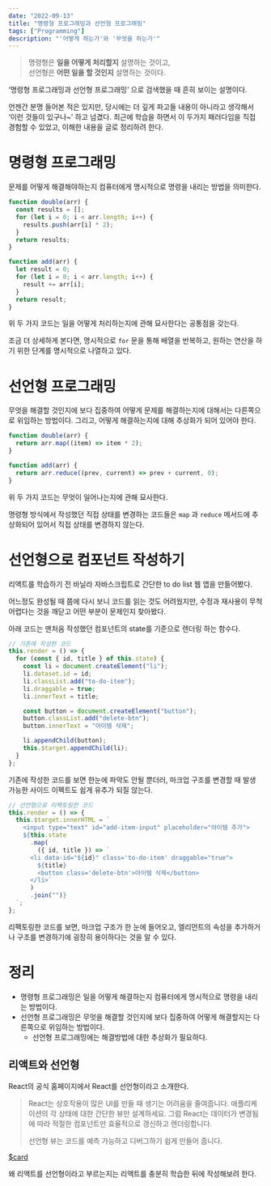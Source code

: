 ```yaml
---
date: "2022-09-13"
title: "명령형 프로그래밍과 선언형 프로그래밍"
tags: ["Programming"]
description: "'어떻게 하는가'와 '무엇을 하는가'"
---
```


> 명령형은 **일을 어떻게 처리할지** 설명하는 것이고,<br />
> 선언형은 **어떤 일을 할 것인지** 설명하는 것이다.

‘명령형 프로그래밍과 선언형 프로그래밍’ 으로 검색했을 때 흔히 보이는 설명이다.

언젠간 분명 들어본 적은 있지만, 당시에는 더 깊게 파고들 내용이 아니라고 생각해서 ‘이런 것들이 있구나~’ 하고 넘겼다. 최근에 학습을 하면서 이 두가지 패러다임을 직접 경험할 수 있었고, 이해한 내용을 글로 정리하려 한다.

# 명령형 프로그래밍

문제를 어떻게 해결해야하는지 컴퓨터에게 명시적으로 명령을 내리는 방법을 의미한다.

```jsx
function double(arr) {
  const results = [];
  for (let i = 0; i < arr.length; i++) {
    results.push(arr[i] * 2);
  }
  return results;
}

function add(arr) {
  let result = 0;
  for (let i = 0; i < arr.length; i++) {
    result += arr[i];
  }
  return result;
}
```

위 두 가지 코드는 일을 어떻게 처리하는지에 관해 묘사한다는 공통점을 갖는다.

조금 더 상세하게 본다면, 명시적으로 `for` 문을 통해 배열을 반복하고, 원하는 연산을 하기 위한 단계를 명시적으로 나열하고 있다.

# 선언형 프로그래밍

무엇을 해결할 것인지에 보다 집중하여 어떻게 문제를 해결하는지에 대해서는 다른쪽으로 위임하는 방법이다. 그리고, 어떻게 해결하는지에 대해 추상화가 되어 있어야 한다.

```jsx
function double(arr) {
  return arr.map((item) => item * 2);
}

function add(arr) {
  return arr.reduce((prev, current) => prev + current, 0);
}
```

위 두 가지 코드는 무엇이 일어나는지에 관해 묘사한다.

명령형 방식에서 작성했던 직접 상태를 변경하는 코드들은 `map` 과 `reduce` 메서드에 추상화되어 있어서 직접 상태를 변경하지 않는다.

# 선언형으로 컴포넌트 작성하기

리액트를 학습하기 전 바닐라 자바스크립트로 간단한 to do list 웹 앱을 만들어봤다.

어느정도 완성될 때 쯤에 다시 보니 코드를 읽는 것도 어려웠지만, 수정과 재사용이 무척 어렵다는 것을 깨닫고 어떤 부분이 문제인지 찾아봤다.

아래 코드는 맨처음 작성했던 컴포넌트의 state를 기준으로 렌더링 하는 함수다.

```jsx
// 기존에 작성한 코드
this.render = () => {
  for (const { id, title } of this.state) {
    const li = document.createElement("li");
    li.dataset.id = id;
    li.classList.add("to-do-item");
    li.draggable = true;
    li.innerText = title;

    const button = document.createElement("button");
    button.classList.add("delete-btn");
    button.innerText = "아이템 삭제";

    li.appendChild(button);
    this.$target.appendChild(li);
  }
};
```

기존에 작성한 코드를 보면 한눈에 파악도 안될 뿐더러, 마크업 구조를 변경할 때 발생 가능한 사이드 이펙트도 쉽게 유추가 되질 않는다.

```jsx
// 선언형으로 리팩토링한 코드
this.render = () => {
  this.$target.innerHTML = `
    <input type="text" id="add-item-input" placeholder="아이템 추가">
    ${this.state
      .map(
        ({ id, title }) => `
      <li data-id="${id}" class='to-do-item' draggable="true">
        ${title}
        <button class='delete-btn'>아이템 삭제</button>
      </li>`
      )
      .join("")}
  `;
};
```

리팩토링한 코드를 보면, 마크업 구조가 한 눈에 들어오고, 엘리먼트의 속성을 추가하거나 구조를 변경하기에 굉장히 용이하다는 것을 알 수 있다.

# 정리

- 명령형 프로그래밍은 일을 어떻게 해결하는지 컴퓨터에게 명시적으로 명령을 내리는 방법이다.
- 선언형 프로그래밍은 무엇을 해결할 것인지에 보다 집중하여 어떻게 해결할지는 다른쪽으로 위임하는 방법이다.
  - 선언형 프로그래밍에는 해결방법에 대한 추상화가 필요하다.

## 리액트와 선언형

React의 공식 홈페이지에서 React를 선언형이라고 소개한다.

> React는 상호작용이 많은 UI를 만들 때 생기는 어려움을 줄여줍니다. 애플리케이션의 각 상태에 대한 간단한 뷰만 설계하세요. 그럼 React는 데이터가 변경됨에 따라 적절한 컴포넌트만 효율적으로 갱신하고 렌더링합니다.
>
> 선언형 뷰는 코드를 예측 가능하고 디버그하기 쉽게 만들어 줍니다.

[$card](https://ko.reactjs.org)

왜 리액트를 선언형이라고 부르는지는 리액트를 충분히 학습한 뒤에 작성해보려 한다.
